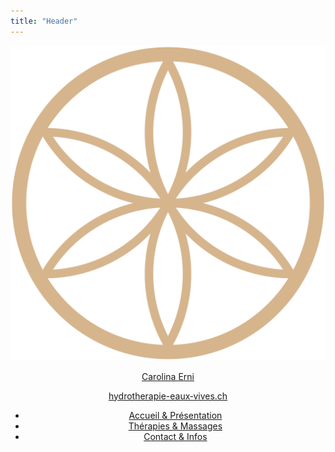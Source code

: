 ```yaml
---
title: "Header"
---
```


<header>
    <div class="nav-container">
        <a class="logo" href="#accueil" data-section="accueil">
            <img src="./favicon.svg" alt="Logo cabinet Carolina Erni">
            <div>
                <p>Carolina Erni</p>
                <p>hydrotherapie-eaux‑vives.ch</p>
            </div>
        </a>
        <nav>
            <ul class="nav-menu">
                <li class="nav-item">
                    <a class="nav-link" href="#accueil" data-section="accueil">Accueil & Présentation</a>
                </li>
                <li class="nav-item">
                    <a class="nav-link" href="#therapies-massages" data-section="therapies-massages">Thérapies & Massages</a>
                </li>
                <li class="nav-item">
                    <a class="nav-link" href="#contact-infos" data-section="contact-infos">Contact & Infos</a>
                </li>
            </ul>
            <div class="mobile-menu-btn">
                <span></span>
                <span></span>
                <span></span>
            </div>
        </nav>
    </div>
</header>
